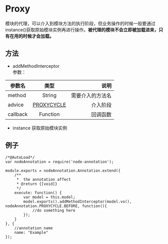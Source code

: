 Proxy
=====
模块的代理，可以介入到模块方法的执行阶段，但业务操作的时候一般要通过instance()获取原始模块实例再进行操作。**被代理的模块不会立即被加载进来，只有在用的时候才会加载。**
## 方法
*	addMethodInterceptor  
 参数：

| 参数名  |类型     | 说明           |
| -------|:------:| --------------:|
|method  |String  | 需要介入的方法名  |
|advice  |[PROXYCYCLE](./doc/PROXYCYCLE.md)|   介入阶段 |
|callback|Function| 回调函数 |

*	instance
获取原始模块实例

##  例子
```
/*@AutoLoad*/
var nodeAnnotation = require('node-annotation');

module.exports = nodeAnnotation.Annotation.extend({
    /**
     *  the annotation affect
     * @return {[void]}
     */
    execute: function() {
        var model = this.model;
        model.exports().addMethodInterceptor(model.vo(), nodeAnnotation.PROXYCYCLE.BEFORE, function(){
            //do something here
        });
    }
}, {
    //annotation name
    name: "Example"
});
```
